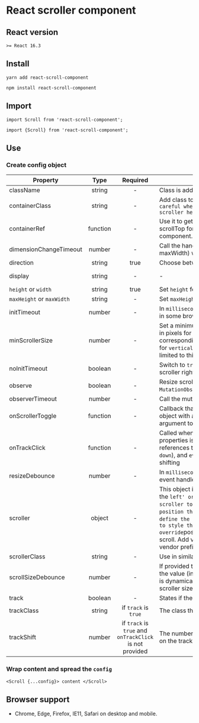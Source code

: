 # React scroller component

## React version
`>= React 16.3`

## Install

```
yarn add react-scroll-component
```

```
npm install react-scroll-component
```

## Import

```
import Scroll from 'react-scroll-component';
```

```
import {Scroll} from 'react-scroll-component';
```

## Use

### Create config object

| Property            |   Type   | Required | Usage                                                                                                                                                                                                                                                                                                                                                                                                                                                                                                                                                           |      Default |
| ------------------- | :------: | :------: | --------------------------------------------------------------------------------------------------------------------------------------------------------------------------------------------------------------------------------------------------------------------------------------------------------------------------------------------------------------------------------------------------------------------------------------------------------------------------------------------------------------------------------------------------------------- | -----------: |
| className           |  string  |    -     | Class is added to the wrapper element                                                                                                                                                                                                                                                                                                                                                                                                                                                                                                                           |            - |
| containerClass      |  string  |    -     | Add class to the inner container that will wrap your content. `Be careful when adding css properties. You might break the scroller here.`                                                                                                                                                                                                                                                                                                                                                                                                                       |            - |
| containerRef        | function |    -     | Use it to get a reference to the scrolling container. You can set scrollTop for `vertical` or scrollLeft for `horizontal` from the parent component. Don't forget to clear this reference.                                                                                                                                                                                                                                                                                                                                                                      |            - |
| dimensionChangeTimeout | number |   -     | Call the handler for dimension change (height, width, maxHeight, maxWidth) with a timeout in milliseconds                                                                                                                                                                                                                                                                                                                                                                                                                                                       |            - |                 
| direction           |  string  |   true   | Choose between `vertical` or `horizontal` scroll.                                                                                                                                                                                                                                                                                                                                                                                                                                                                                                               |            - |
| display             |  string  |    -     | -                                                                                                                                                                                                                                                                                                                                                                                                                                                                                                                                                               | inline-block |
| `height` or `width` |  string  |   true   | Set `height` for `vertical` scroll. Set `width` for `horizontal` scroll.                                                                                                                                                                                                                                                                                                                                                                                                                                                                                        |            - |
| `maxHeight` or `maxWidth` |  string  |    -     | Set `maxHeight` for `vertical` scroll. Set `maxWidth` for `horizontal` scroll.                                                                                                                                                                                                                                                                                                                                                                                                                                                                            |        `none`|
| initTimeout         |  number  |    -     | In `milliseconds`. Needed to ensure correct rendering of the scroller in some browsers and/or devices.                                                                                                                                                                                                                                                                                                                                                                                                                                                          |          200 |
| minScrollerSize     |  number  |    -     | Set a minimum scroller `height` in pixels for `vertical` scroll or `width` in pixels for `horizontal` scroll. If a value higher than the corresponding container's size (the scrolling 'window' offsetHeight for `vertical` or offsetWidth for `horizontal`) is set the value will be limited to this container's size.                                                                                                                                                                                                                                         |            0 |         
| noInitTimeout       |  boolean |    -     | Switch to `true` to switch off the initial timeout and render the scroller right away in `componentDidMount`.                                                                                                                                                                                                                                                                                                                                                                                                                                                   |        false |
| observe             |  boolean |    -     | Resize scroller on child and subtree changes using the `MutationObserver API`.                                                                                                                                                                                                                                                                                                                                                                                                                                                                                  |         true |
| observerTimeout     |  number  |    -     | Call the mutation observer callback with timeout in milliseconds.                                                                                                                                                                                                                                                                                                                                                                                                                                                                                               |            - |
| onScrollerToggle    | function |    -     | Callback that will be called after scroller appears or disappears. An object with a boolean property `isDisplayed` will be provided as an argument to the callback.                                                                                                                                                                                                                                                                                                                                                                                             |            - | 
| onTrackClick        | function |    -     | Called when the track is clicked. An object with the following properties is provided as argument: `container` and `track` are references to the DOM elements, `direction` (-1 for `up` and 1 for `down`), and `event`. If this prop is provided it prevents the default shifting                                                                                                                                                                                                                                                                               |            - |
| resizeDebounce      |  number  |    -     | In `milliseconds`. This is used to optimize the calls to the resize event handler.                                                                                                                                                                                                                                                                                                                                                                                                                                                                              |          400 |
| scroller            |  object  |    -     | This object is used as a `style` property on the scroller element. Set the `left' or`right`property for a`vertical`scroll to position the scroller to the left or to the right. Use`top`or`bottom`to position the scroller in a`horizontal`scroll case. Set`width`to define the scroller's width. Set any other valid`CSS`property to style the scroller as long as you don't override`position`,`top`or`bottom`for`vertical`and`left`or`right`for`horizontal` scroll. Add vendor prefixes if necessary. Use PascalCase for the vendor prefixed properties.     |            - |
| scrollerClass       |  string  |    -     | Use in similar way as the `scroller` property                                                                                                                                                                                                                                                                                                                                                                                                                                                                                                                   |            - |
| scrollSizeDebounce  |  number  |    -     | If provided the scroller size will be calculated with timeout equal to the value (in milliseconds). Can be useful when the main dimension is dynamically changed with transition. Then this will recalculate the scroller size and display after transition is done.                                                                                                                                                                                                                                                                                            |            - |
| track               |  boolean |    -     | States if the track should be rendered. Defaults to false                                                                                                                                                                                                                                                                                                                                                                                                                                                                                                       |        false |
| trackClass          |  string  |  if `track` is `true` | The class that will be applied to the track element                                                                                                                                                                                                                                                                                                                                                                                                                                                                                                |            - |
| trackShift          |  number  |  if `track` is `true` and `onTrackClick` is not provided | The number of pixels that the container should scroll after clicking on the track                                                                                                                                                                                                                                                                                                                                                                                                                               |            - |

### Wrap content and spread the `config`

```
<Scroll {...config}> content </Scroll>
```

## Browser support

- Chrome, Edge, Firefox, IE11, Safari on desktop and mobile.
